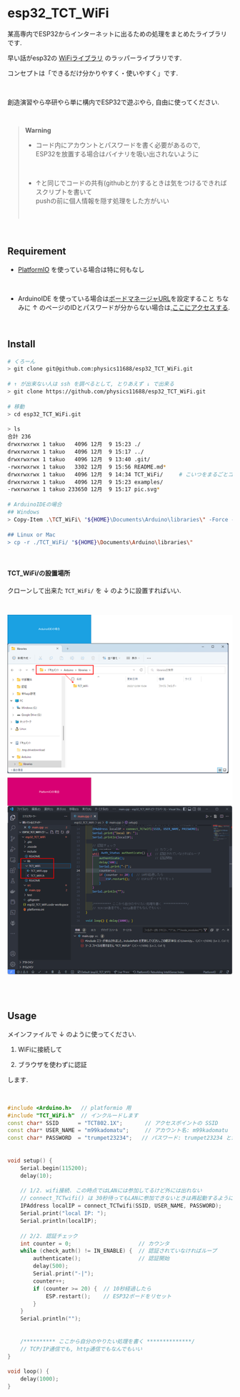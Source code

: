 # esp32_TCT_WiFi
某高専内でESP32からインターネットに出るための処理をまとめたライブラリです.

早い話がesp32の [WiFiライブラリ](https://github.com/espressif/arduino-esp32/tree/master/libraries/WiFi) のラッパーライブラリです.

コンセプトは「できるだけ分かりやすく・使いやすく」です.

<br>

創造演習やら卒研やら単に構内でESP32で遊ぶやら, 自由に使ってください.

<br>

> **Warning**
> - コード内にアカウントとパスワードを書く必要があるので, <br>
> ESP32を放置する場合はバイナリを吸い出されないように
> <br>
> 
> - ↑と同じでコードの共有(githubとか)するときは気をつけるできればスクリプトを書いて<br>
> pushの前に個人情報を隠す処理をした方がいい
>
> <br>
> 

<br>

## Requirement
- [PlatformIO](https://docs.platformio.org/en/stable/integration/ide/vscode.html)  を使っている場合は特に何もなし

<br>

- ArduinoIDE を使っている場合は[ボードマネージャURL](https://arduinobook.stradty.com/accounts/Appendix3-1/#arduino%E7%92%B0%E5%A2%83%E3%81%A7%E9%96%8B%E7%99%BA%E3%81%A7%E3%81%8D%E3%82%8B%E3%82%88%E3%81%86%E3%81%AB%E3%81%97%E3%81%A6%E3%81%BF%E3%82%88%E3%81%86)を設定すること
ちなみに ↑ のページのIDとパスワードが分からない場合は,[ここにアクセスする](https://kosenjp.sharepoint.com/sites/tokuyama_math/Shared%20Documents/Forms/AllItems.aspx?csf=1&=&e=KqWJAU&cid=c6b07108%2D9ebd%2D4086%2D9b64%2Db93a75877c42&FolderCTID=0x012000BB4AF7FACC37C8499A7FDC4EDFA32C79&id=%2Fsites%2Ftokuyama%5Fmath%2FShared%20Documents%2F%E3%82%B3%E3%83%B3%E3%83%94%E3%83%A5%E3%83%BC%E3%82%BF%E9%96%A2%E9%80%A3%2F4%5FC%E3%81%A8Arduino&viewid=2457f412%2D06ce%2D47d6%2Da1a7%2D51703d5e915a).

<br>

## Install
```bash
# くろーん
> git clone git@github.com:physics11688/esp32_TCT_WiFi.git

# ↑ が出来ない人は ssh を調べるとして, とりあえず ↓ で出来る
> git clone https://github.com/physics11688/esp32_TCT_WiFi.git

# 移動
> cd esp32_TCT_WiFi.git

> ls
合計 236
drwxrwxrwx 1 takuo   4096 12月  9 15:23 ./
drwxrwxrwx 1 takuo   4096 12月  9 15:17 ../
drwxrwxrwx 1 takuo   4096 12月  9 13:40 .git/
-rwxrwxrwx 1 takuo   3302 12月  9 15:56 README.md*
drwxrwxrwx 1 takuo   4096 12月  9 14:34 TCT_WiFi/     # こいつをまるごとコピーして使う
drwxrwxrwx 1 takuo   4096 12月  9 15:23 examples/
-rwxrwxrwx 1 takuo 233650 12月  9 15:17 pic.svg*

# ArduinoIDEの場合
## Windows
> Copy-Item .\TCT_WiFi\ "${HOME}\Documents\Arduino\libraries\" -Force -Recurse

## Linux or Mac
> cp -r ./TCT_WiFi/ "${HOME}\Documents\Arduino\libraries\"

```
<br>

#### TCT_WiFi/の設置場所
クローンして出来た `TCT_WiFi/` を ↓ のように設置すればいい.

<br>

![pic](./pic.svg)

<br>




<br>

## Usage

メインファイルで ↓ のように使ってください.

1. WiFiに接続して

2. ブラウザを使わずに認証

します.

<br>

```cpp
#include <Arduino.h>   // platformio 用
#include "TCT_WiFi.h"  // インクルードします
const char* SSID      = "TCT802.1X";       // アクセスポイントの SSID
const char* USER_NAME = "m99kadomatu";     // アカウント名: m99kadomatu とか
const char* PASSWORD  = "trumpet23234";   // パスワード: trumpet23234 とか


void setup() {
    Serial.begin(115200);
    delay(10);

    // 1/2. wifi接続. この時点ではLANには参加してるけど外には出れない
    // connect_TCTwifi() は 30秒待ってもLANに参加できないときは再起動するようにしてある
    IPAddress localIP = connect_TCTwifi(SSID, USER_NAME, PASSWORD);
    Serial.print("local IP: ");
    Serial.println(localIP);

    // 2/2. 認証チェック
    int counter = 0;                     // カウンタ
    while (check_auth() != IN_ENABLE) {  // 認証されていなければループ
        authenticate();                  // 認証開始
        delay(500);
        Serial.print("-|");
        counter++;
        if (counter >= 20) {  // 10秒経過したら
            ESP.restart();    // ESP32ボードをリセット
        }
    }
    Serial.println("");


    /********** ここから自分のやりたい処理を書く **************/
    // TCP/IP通信でも, http通信でもなんでもいい
}

void loop() { 
    delay(1000);
}

```